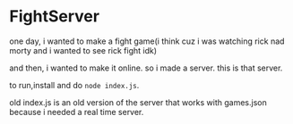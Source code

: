# FightServer
one day, i wanted to make a fight game(i think cuz i was watching rick nad morty and i wanted to see rick fight idk)

and then, i wanted to make it online. so i made a server. this is that server.

to run,install and do `node index.js`.

old index.js is an old version of the server that works with games.json because i needed a real time server.
